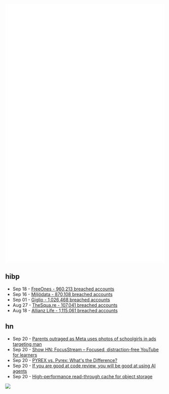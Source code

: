 ![Metrics](https://raw.githubusercontent.com/phixion/phixion/master/metrics.svg)

## hibp

<!--
for https://github.com/phixion/phixion/blob/main/.github/workflows/feeds.yml
-->
<!--START_SECTION:haveibeenpwnd-->
- Sep 18 - [FreeOnes - 960,213 breached accounts](https://haveibeenpwned.com/Breach/FreeOnes)
- Sep 16 - [Miljödata - 870,108 breached accounts](https://haveibeenpwned.com/Breach/Miljodata)
- Sep 01 - [Giglio - 1,026,468 breached accounts](https://haveibeenpwned.com/Breach/Giglio)
- Aug 27 - [TheSqua.re - 107,041 breached accounts](https://haveibeenpwned.com/Breach/TheSquare)
- Aug 18 - [Allianz Life - 1,115,061 breached accounts](https://haveibeenpwned.com/Breach/AllianzLife)
<!--END_SECTION:haveibeenpwnd-->

## hn

<!--
for https://github.com/phixion/phixion/blob/main/.github/workflows/feeds.yml
-->
<!--START_SECTION:hn-->
- Sep 20 - [Parents outraged as Meta uses photos of schoolgirls in ads targeting man](https://www.theguardian.com/technology/2025/sep/20/parents-outraged-meta-uses-photos-schoolgirls-ads-man)
- Sep 20 - [Show HN: FocusStream – Focused, distraction-free YouTube for learners](https://focusstream.media)
- Sep 20 - [PYREX vs. Pyrex: What's the Difference?](https://www.corning.com/worldwide/en/products/life-sciences/resources/stories/in-the-field/pyrex-vs-pyrex-whats-the-difference.html)
- Sep 20 - [If you are good at code review, you will be good at using AI agents](https://www.seangoedecke.com/ai-agents-and-code-review/)
- Sep 20 - [High-performance read-through cache for object storage](https://github.com/s2-streamstore/cachey)
<!--END_SECTION:hn-->

<!--
for https://yhype.me
-->
![](https://hit.yhype.me/github/profile?user_id=13013670)
